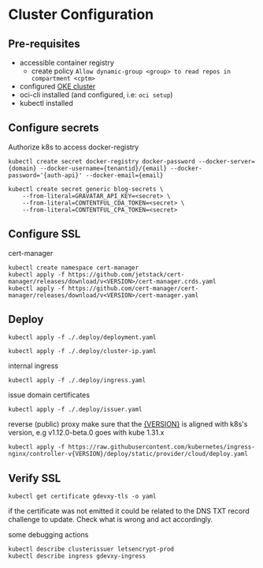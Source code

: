 # Cluster Configuration

## Pre-requisites

- accessible container registry 
  - create policy `Allow dynamic-group <group> to read repos in compartment <cptm>`
- configured [OKE cluster](https://docs.oracle.com/en-us/iaas/Content/ContEng/Tasks/contengcreatingclusterusingoke_topic-Using_the_Console_to_create_a_Quick_Cluster_with_Default_Settings.htm)
- oci-cli installed (and configured, i.e: `oci setup`)
- kubectl installed

## Configure secrets

Authorize k8s to access docker-registry

```script
kubectl create secret docker-registry docker-password --docker-server={domain} --docker-username={tenantid}/{email} --docker-password='{auth-api}' --docker-email={email}
```

```script
kubectl create secret generic blog-secrets \
    --from-literal=GRAVATAR_API_KEY=<secret> \
    --from-literal=CONTENTFUL_CDA_TOKEN=<secret> \
    --from-literal=CONTENTFUL_CPA_TOKEN=<secret>
```

## Configure SSL

cert-manager

```script
kubectl create namespace cert-manager
kubectl apply -f https://github.com/jetstack/cert-manager/releases/download/v<VERSION>/cert-manager.crds.yaml
kubectl apply -f https://github.com/cert-manager/cert-manager/releases/download/v<VERSION>/cert-manager.yaml
```

## Deploy

```script
kubectl apply -f ./.deploy/deployment.yaml
```

```script
kubectl apply -f ./.deploy/cluster-ip.yaml
```

internal ingress

```script
kubectl apply -f ./.deploy/ingress.yaml
```

issue domain certificates

```script
kubectl apply -f ./.deploy/issuer.yaml
```

reverse (public) proxy
make sure that the [{VERSION}](https://github.com/kubernetes/ingress-nginx) is aligned with k8s's version, e.g v1.12.0-beta.0 goes with kube 1.31.x

```script
kubectl apply -f https://raw.githubusercontent.com/kubernetes/ingress-nginx/controller-v{VERSION}/deploy/static/provider/cloud/deploy.yaml
```

## Verify SSL

```script
kubectl get certificate gdevxy-tls -o yaml
```

if the certificate was not emitted it could be related to the DNS TXT record challenge to update. Check what is wrong and act accordingly.

some debugging actions

```script
kubectl describe clusterissuer letsencrypt-prod
kubectl describe ingress gdevxy-ingress
```
